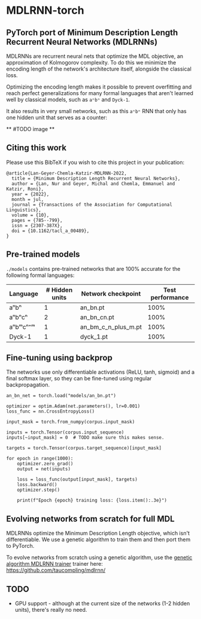 # MDLRNN-torch 

## PyTorch port of Minimum Description Length Recurrent Neural Networks (MDLRNNs)

MDLRNNs are recurrent neural nets that optimize the MDL objective, an approximation of Kolmogorov complexity.
To do this we minimize the encoding length of the network's architecture itself, alongside the classical loss.

Optimizing the encoding length makes it possible to prevent overfitting and reach perfect generalizations for many formal languages that aren't learned well by classical models, such as `aⁿbⁿ` and `Dyck-1`.

It also results in very small networks, such as this `aⁿbⁿ` RNN that only has one hidden unit that serves as a counter:

** #TODO image **

## Citing this work

Please use this BibTeX if you wish to cite this project in your publication:

```
@article{Lan-Geyer-Chemla-Katzir-MDLRNN-2022,
  title = {Minimum Description Length Recurrent Neural Networks},
  author = {Lan, Nur and Geyer, Michal and Chemla, Emmanuel and Katzir, Roni},
  year = {2022},
  month = jul,
  journal = {Transactions of the Association for Computational Linguistics},
  volume = {10},
  pages = {785--799},
  issn = {2307-387X},
  doi = {10.1162/tacl_a_00489},
}
```

## Pre-trained models

`./models` contains pre-trained networks that are 100% accurate for the following formal languages:

| Language | # Hidden units | Network checkpoint  | Test performance |
|----------|----------------|---------------------|------------------|  
| aⁿbⁿ     | 1              | an_bn.pt            | 100%             |
| aⁿbⁿcⁿ   | 2              | an_bn_cn.pt         | 100%             | 
| aⁿbᵐcⁿ⁺ᵐ   | 1              | an_bm_c_n_plus_m.pt | 100%             | 
| Dyck-1   | 1              | dyck_1.pt           | 100%             | 


## Fine-tuning using backprop

The networks use only differentiable activations (ReLU, tanh, sigmoid) and a final softmax layer, so they can be fine-tuned using regular backpropagation.  

```
an_bn_net = torch.load("models/an_bn.pt")

optimizer = optim.Adam(net.parameters(), lr=0.001)
loss_func = nn.CrossEntropyLoss()

input_mask = torch.from_numpy(corpus.input_mask)

inputs = torch.Tensor(corpus.input_sequence)
inputs[~input_mask] = 0  # TODO make sure this makes sense.

targets = torch.Tensor(corpus.target_sequence)[input_mask]

for epoch in range(1000):
    optimizer.zero_grad()
    output = net(inputs)

    loss = loss_func(output[input_mask], targets)
    loss.backward()
    optimizer.step()

    print(f"Epoch {epoch} training loss: {loss.item():.3e}")
```

## Evolving networks from scratch for full MDL

MDLRNNs optimize the Minimum Description Length objective, which isn't differentiable. We use a genetic algorithm to train them and then port them to PyTorch. 

To evolve networks from scratch using a genetic algorithm, use the [genetic algorithm MDLRNN trainer](https://github.com/taucompling/mdlrnn) trainer here:
https://github.com/taucompling/mdlrnn/


## TODO

- GPU support - although at the current size of the networks (1-2 hidden units), there's really no need.